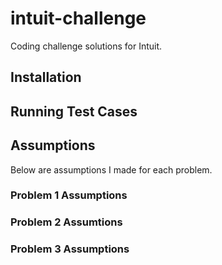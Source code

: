 # intuit-challenge
Coding challenge solutions for Intuit.

## Installation

## Running Test Cases

## Assumptions
Below are assumptions I made for each problem.

### Problem 1 Assumptions

### Problem 2 Assumtions

### Problem 3 Assumptions


